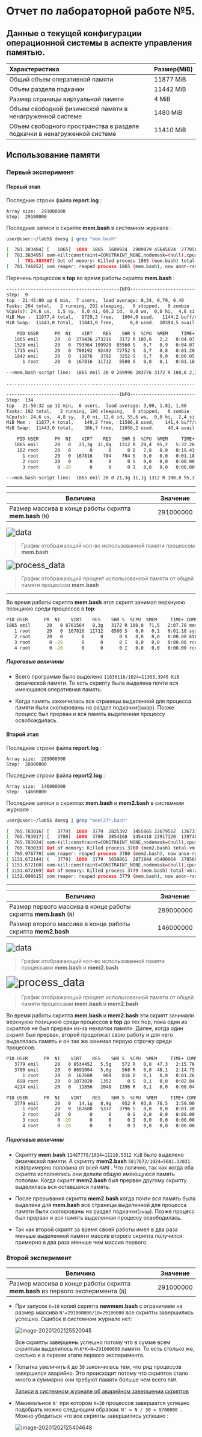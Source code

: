# Отчет по лабораторной работе №5.

## Данные о текущей конфигурации операционной системы в аспекте управления памятью.

| Характеристика                                               | Размер(MiB) |
| :----------------------------------------------------------- | ----------- |
| Общий объем оперативной памяти                               | 11877 MiB   |
| Объем раздела подкачки                                       | 11442 MiB   |
| Размер страницы виртуальной памяти                           | 4 MiB       |
| Объем свободной физической памяти в ненагруженной системе    | 1480 MiB    |
| Объем свободного пространства в разделе подкачки в ненагруженной системе | 11410 MiB   |

## Использование памяти

### Первый эксперимент

#### Первый этап

Последние строки файла  **report.log** :

```
Array size:  291000000
Step:  29100000
```

Последние записи о скрипте **mem.bash** в системном журнале :

```bash
user@user:~/lab5$ dmesg | grep "mem.bash" 

[  781.383484] [   1865]  1000  1865  5689924  2909029 45645824  2778567             0 mem.bash
[  781.383495] oom-kill:constraint=CONSTRAINT_NONE,nodemask=(null),cpuset=/,mems_allowed=0,global_oom,task_memcg=/user.slice/user-1000.slice/session-3.scope,task=mem.bash,pid=1865,uid=1000
    [  781.383507] Out of memory: Killed process 1865 (mem.bash) total-vm:22759696kB, anon-rss:11636116kB, file-rss:0kB, shmem-rss:0kB, UID:1000 pgtables:44576kB oom_score_adj:0
[  781.746852] oom_reaper: reaped process 1865 (mem.bash), now anon-rss:0kB, file-rss:0kB, shmem-rss:0kB
```

Перечень процессов в **top** во время работы скрипта **mem.bash** :

```bash
------------------------------------------INFO------------------------------------------
Step:  9
top - 21:45:00 up 6 min,  7 users,  load average: 0,34, 0,79, 0,49
Tasks: 204 total,   2 running, 202 sleeping,   0 stopped,   0 zombie
%Cpu(s): 24,6 us,  1,5 sy,  0,0 ni, 69,2 id,  0,0 wa,  0,0 hi,  4,6 si,  0,0 st
MiB Mem :  11877,4 total,   9729,3 free,   1004,0 used,   1144,2 buff/cache
MiB Swap:  11443,0 total,  11443,0 free,      0,0 used.  10394,5 avail Mem 

    PID USER      PR  NI    VIRT    RES    SHR S  %CPU  %MEM     TIME+ COMMAND
   1865 emil      20   0  279436 273216   3172 R 100,0   2,2   0:04.07 mem.bash
   1528 emil      20   0  793364 109920  85560 S   6,7   0,9   0:04.07 dolphin
   1715 emil      20   0  708192  92492  72752 S   6,7   0,8   0:01.20 konsole
   1842 emil      20   0   11876   3792   3252 S   6,7   0,0   0:00.05 top
      1 root      20   0  167816  11712   8500 S   0,0   0,1   0:01.18 systemd

-->mem.bash-script line:  1865 emil 20 0 289996 283776 3172 R 100,0 2,3 0:04.23 mem.bash

........................................................................................

------------------------------------------INFO------------------------------------------
Step:  134
top - 21:50:32 up 11 min,  6 users,  load average: 3,00, 1,81, 1,00
Tasks: 192 total,   2 running, 190 sleeping,   0 stopped,   0 zombie
%Cpu(s): 24,6 us,  4,8 sy,  0,0 ni, 12,6 id, 55,6 wa,  0,0 hi,  2,4 si,  0,0 st
MiB Mem :  11877,4 total,    149,2 free,  11586,8 used,    141,4 buff/cache
MiB Swap:  11443,0 total,    386,7 free,  11056,2 used.     40,4 avail Mem 

    PID USER      PR  NI    VIRT    RES    SHR S  %CPU  %MEM     TIME+ COMMAND
   1865 emil      20   0   21,3g  11,0g   1312 R  29,4  95,2   5:32.26 mem.bash
    102 root      20   0       0      0      0 D   7,8   0,0   0:19.43 kswapd0
      1 root      20   0  167816    704    704 S   0,0   0,0   0:01.18 systemd
      2 root      20   0       0      0      0 S   0,0   0,0   0:00.00 kthreadd
      3 root       0 -20       0      0      0 I   0,0   0,0   0:00.00 rcu_gp

-->mem.bash-script line:  1865 emil 20 0 21,3g 11,1g 1312 R 100,0 95,3 5:32.42 mem.bash

```

------



| Величина                                                 | Значение  |
| -------------------------------------------------------- | --------- |
| Размер массива в конце работы скрипта **mem.bash** (`N`) | 291000000 |

<img src="/home/emil/work/itmo/os/OS-course/lab5/report-img/1.png" alt="data" style="zoom: 150%;"/>

> График отображающий кол-во использованной памяти процессом **mem.bash**

<img src="/home/emil/work/itmo/os/OS-course/lab5/report-img/2.png" alt="process_data" style="zoom: 150%;" />

> График отображающий процент использованной памяти от общей памяти процессом **mem.bash**

------

Во время работы скрипта **mem.bash** этот скрипт занимал верхнуюю позициюю среди процессов в **top**:

```bash
PID USER      PR  NI    VIRT    RES    SHR S  %CPU  %MEM     TIME+ COMMAND
1865 emil      20   0 8701564   8,3g   3172 R 100,0  71,5   2:07.78 mem.bash
   1 root      20   0  167816  11712   8500 S   0,0   0,1   0:01.18 systemd
   2 root      20   0       0      0      0 S   0,0   0,0   0:00.00 kthreadd
   3 root       0 -20       0      0      0 I   0,0   0,0   0:00.00 rcu_gp
   4 root       0 -20       0      0      0 I   0,0   0,0   0:00.00 rcu_par_gp
```

##### Пороговые величины

- Всего программе было выделено `11636116/1024=11363.3945 KiB` физической памяти. То есть скрипту была выделена почти вся имеющаяся оперативная память. 

- Когда память закончилась все страницы выделенной для процесса памяти были скопированы на раздел подкачки(swap). Позже процесс был прерван и вся память выделенная процессу освобождилась.

#### Второй этап

Последние строки файла  **report.log** :

```
Array size:  289000000
Step:  28900000
```

Последние строки файла  **report2.log** :

```
Array size:  146000000
Step:  14600000
```

Последние записи о скриптах **mem.bash** и **mem2.bash** в системном журнале :

```bash
user@user:~/lab5$ dmesg | grep "mem[2]*.bash" 

[  765.783016] [   3779]  1000  3779  2825392  1455865 22679552  1367335             0 mem.bash
[  765.783017] [   3780]  1000  3780  2854168  1454418 22917120  1397402             0 mem2.bash
[  765.783024] oom-kill:constraint=CONSTRAINT_NONE,nodemask=(null),cpuset=/,mems_allowed=0,global_oom,task_memcg=/user.slice/user-1000.slice/session-3.scope,task=mem2.bash,pid=3780,uid=1000
[  765.783033] Out of memory: Killed process 3780 (mem2.bash) total-vm:11416672kB, anon-rss:5817672kB, file-rss:0kB, shmem-rss:0kB, UID:1000 pgtables:22380kB oom_score_adj:0
[  765.976770] oom_reaper: reaped process 3780 (mem2.bash), now anon-rss:0kB, file-rss:0kB, shmem-rss:0kB
[ 1151.672144] [   3779]  1000  3779  5659861  2871944 45400064  2785604             0 mem.bash
[ 1151.672160] oom-kill:constraint=CONSTRAINT_NONE,nodemask=(null),cpuset=/,mems_allowed=0,global_oom,task_memcg=/user.slice/user-1000.slice/session-3.scope,task=mem.bash,pid=3779,uid=1000
[ 1151.672169] Out of memory: Killed process 3779 (mem.bash) total-vm:22639444kB, anon-rss:11487776kB, file-rss:0kB, shmem-rss:0kB, UID:1000 pgtables:44336kB oom_score_adj:0
[ 1152.098615] oom_reaper: reaped process 3779 (mem.bash), now anon-rss:0kB, file-rss:0kB, shmem-rss:0kB

```

------



| Величина                                                     | Значение  |
| ------------------------------------------------------------ | --------- |
| Размер первого массива в конце работы скрипта **mem.bash** (`N`) | 289000000 |
| Размер второго массива в конце работы скрипта **mem2.bash**  | 146000000 |

<img src="/home/emil/work/itmo/os/OS-course/lab5/report-img/3.png" alt="data" style="zoom: 150%;" />

> График отображающий кол-во использованной памяти процессами **mem.bash** и **mem2.bash**



<img src="/home/emil/work/itmo/os/OS-course/lab5/report-img/4.png" alt="process_data" style="zoom: 200%;" />

> График отображающий процент использованной памяти от общей памяти процессами **mem.bash** и **mem2.bash**



Во время работы скрипта **mem.bash** и **mem2.bash** эти скрипт занимали верхнуюю позициюю среди процессов в **top** до тех пор, пока один из скриптов не был прерван из-за нехватки памяти. Далее, когда один скрипт был прерван, второй продолжал свою работу и для него выделялась память и он так же занимал первую строчку среди процессов.

```bash
PID USER      PR  NI    VIRT    RES    SHR S  %CPU  %MEM     TIME+ COMMAND
   3779 emil      20   0 8534452   5,5g    572 R   0,8  47,3   2:15.76 mem.bash
   3780 emil      20   0 8691004   5,6g    568 R   0,8  48,1   2:14.75 mem2.bash
      1 root      20   0  167680    984    816 D   0,1   0,0   0:01.26 systemd
    690 root      20   0 1073020   1352      0 S   0,1   0,0   0:02.84 snapd
   4214 emil      20   0   11856   2048   1396 R   0,1   0,0   0:00.04 top
```

```bash
PID USER      PR  NI    VIRT    RES    SHR S  %CPU  %MEM     TIME+ COMMAND
   3779 emil      20   0   14,1g   8,9g    952 R  93,8  76,5   3:59.00 mem.bash
      1 root      20   0  167680   5372   3796 S   0,0   0,0   0:01.30 systemd
      2 root      20   0       0      0      0 S   0,0   0,0   0:00.00 kthreadd
      3 root       0 -20       0      0      0 I   0,0   0,0   0:00.00 rcu_gp
      4 root       0 -20       0      0      0 I   0,0   0,0   0:00.00 rcu_par_gp
```

##### Пороговые величины

- Cкрипту **mem.bash** `11487776/1024=11218.5312 KiB` было выделено физической памяти. А скрипту **mem2.bash**  `5817672/1024=5681.32031 KiB`(примерно половина от всей `RAM`) . Что логично, так как когда оба скрипта исполнялись они делили общую имеющуюся память пополам. Когда скрипт **mem2.bash** был прерван другому скрипту выделилась вся оставшаяся память.

- После прерывания скрипта **mem2.bash** когда почти вся память была выделена для **mem.bash** все страницы выделенной для процесса памяти были скопированы на раздел подкачки(`swap`). Позже процесс был прерван и вся память выделенная процессу освободилась.
- Так как второй скрипт за время своей работы имел в два раза меньше выделенной памяти массив второго скрипта получился примерно в два раза меньше чем массив первого. 

### Второй эксперимент

| Величина                                                     | Значение  |
| ------------------------------------------------------------ | --------- |
| Размер массива в конце работы скрипта **mem.bash** из первого эксперимента (`N`) | 291000000 |

- При запуске `K=10` копий скрипта **newmem.bash** с ограничием на размер массива `N'=291000000/10=29100000` все скрипты завершились успешно. Ошибок в системном журнале нет:

  ![image-20201202125520045](/home/emil/work/itmo/os/OS-course/lab5/report-img/5.png)

  Все скрипты завершены успешно потому что в сумме всем скриптам выделилось `N\K*K=N=291000000` памяти. То есть столько же, сколько и в первом этапе первого эксперимента. 

- Попытка увеличить `K` до `30`  закончилась тем, что ряд процессов завершился аварийно. Это происходит потому что скриптов стало много и суммарно они требуют памяти больше чем всего `RAM`.

  [Записи в системном журнале об аварийном завершении скриптов](task2/k30_sisjournal-log.log)

- Макимальное `N'` при котором `K=30` процессов завершатся успешно подобрать можно следующим образом: `N' = N / 30 = 9700000 `. Можно убедиться что все скрипты завершились успешно :

  ![image-20201202125404648](/home/emil/work/itmo/os/OS-course/lab5/report-img/6.png)